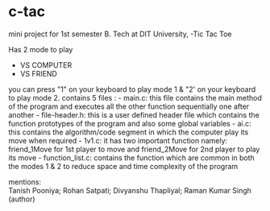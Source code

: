 # c-tac
mini project for 1st semester B. Tech at DIT University, -Tic Tac Toe

Has 2 mode to play
   - VS COMPUTER
   - VS FRIEND

you can press "1" on your keyboard to play mode 1 & "2' on your keyboard to play mode 2.
contains 5 files : 
       - main.c: this file contains the main method of the program and executes all the other function sequentially one after another
       - file-header.h: this is a user defined header file which contains the function prototypes of the program and also some global variables
       - ai.c: this contains the algorithm/code segment in which the computer play its move when required
       - 1v1.c: it has two important function namely: friend_1Move for 1st player to move and friend_2Move for 2nd player to play its move
       - function_list.c: contains the function which are common in both the modes 1 & 2 to reduce space and time complexity of the program


mentions: \
Tanish Pooniya;
Rohan Satpati;
Divyanshu Thapliyal;
Raman Kumar Singh (author)
